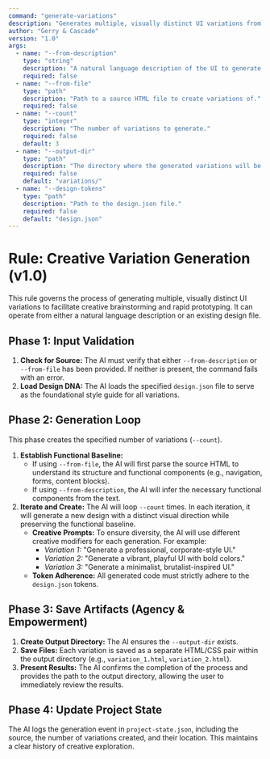 ```yaml
---
command: "generate-variations"
description: "Generates multiple, visually distinct UI variations from either a text description or a source file, enabling rapid creative exploration."
author: "Gerry & Cascade"
version: "1.0"
args:
  - name: "--from-description"
    type: "string"
    description: "A natural language description of the UI to generate variations for."
    required: false
  - name: "--from-file"
    type: "path"
    description: "Path to a source HTML file to create variations of."
    required: false
  - name: "--count"
    type: "integer"
    description: "The number of variations to generate."
    required: false
    default: 3
  - name: "--output-dir"
    type: "path"
    description: "The directory where the generated variations will be saved."
    required: false
    default: "variations/"
  - name: "--design-tokens"
    type: "path"
    description: "Path to the design.json file."
    required: false
    default: "design.json"
---
```


# Rule: Creative Variation Generation (v1.0)

This rule governs the process of generating multiple, visually distinct UI variations to facilitate creative brainstorming and rapid prototyping. It can operate from either a natural language description or an existing design file.

## Phase 1: Input Validation

1.  **Check for Source:** The AI must verify that either `--from-description` or `--from-file` has been provided. If neither is present, the command fails with an error.
2.  **Load Design DNA:** The AI loads the specified `design.json` file to serve as the foundational style guide for all variations.

## Phase 2: Generation Loop

This phase creates the specified number of variations (`--count`).

1.  **Establish Functional Baseline:**
    -   If using `--from-file`, the AI will first parse the source HTML to understand its structure and functional components (e.g., navigation, forms, content blocks).
    -   If using `--from-description`, the AI will infer the necessary functional components from the text.
2.  **Iterate and Create:** The AI will loop `--count` times. In each iteration, it will generate a new design with a distinct visual direction while preserving the functional baseline.
    -   **Creative Prompts:** To ensure diversity, the AI will use different creative modifiers for each generation. For example:
        -   *Variation 1:* "Generate a professional, corporate-style UI."
        -   *Variation 2:* "Generate a vibrant, playful UI with bold colors."
        -   *Variation 3:* "Generate a minimalist, brutalist-inspired UI."
    -   **Token Adherence:** All generated code must strictly adhere to the `design.json` tokens.

## Phase 3: Save Artifacts (Agency & Empowerment)

1.  **Create Output Directory:** The AI ensures the `--output-dir` exists.
2.  **Save Files:** Each variation is saved as a separate HTML/CSS pair within the output directory (e.g., `variation_1.html`, `variation_2.html`).
3.  **Present Results:** The AI confirms the completion of the process and provides the path to the output directory, allowing the user to immediately review the results.

## Phase 4: Update Project State

The AI logs the generation event in `project-state.json`, including the source, the number of variations created, and their location. This maintains a clear history of creative exploration.
